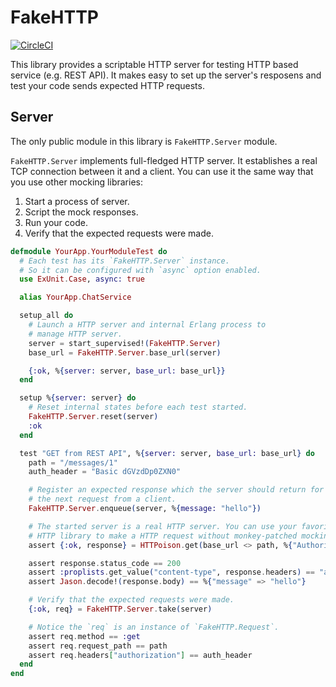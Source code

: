 # FakeHTTP

[![CircleCI](https://circleci.com/gh/ishikawa/ex_fake_http.svg?style=svg)](https://circleci.com/gh/ishikawa/ex_fake_http)

This library provides a scriptable HTTP server for testing HTTP based service (e.g. REST API). It makes easy to set up the server's resposens and test your code sends expected HTTP requests.

## Server

The only public module in this library is `FakeHTTP.Server` module.

`FakeHTTP.Server` implements full-fledged HTTP server. It establishes a real TCP
connection between it and a client. You can use it the same way that you use
other mocking libraries:

1. Start a process of server.
2. Script the mock responses.
3. Run your code.
4. Verify that the expected requests were made.

```elixir
defmodule YourApp.YourModuleTest do
  # Each test has its `FakeHTTP.Server` instance.
  # So it can be configured with `async` option enabled.
  use ExUnit.Case, async: true

  alias YourApp.ChatService

  setup_all do
    # Launch a HTTP server and internal Erlang process to
    # manage HTTP server.
    server = start_supervised!(FakeHTTP.Server)
    base_url = FakeHTTP.Server.base_url(server)

    {:ok, %{server: server, base_url: base_url}}
  end

  setup %{server: server} do
    # Reset internal states before each test started.
    FakeHTTP.Server.reset(server)
    :ok
  end

  test "GET from REST API", %{server: server, base_url: base_url} do
    path = "/messages/1"
    auth_header = "Basic dGVzdDp0ZXN0"

    # Register an expected response which the server should return for
    # the next request from a client.
    FakeHTTP.Server.enqueue(server, %{message: "hello"})

    # The started server is a real HTTP server. You can use your favorite
    # HTTP library to make a HTTP request without monkey-patched mocking.
    assert {:ok, response} = HTTPoison.get(base_url <> path, %{"Authorization" => auth_header})

    assert response.status_code == 200
    assert :proplists.get_value("content-type", response.headers) == "application/json"
    assert Jason.decode!(response.body) == %{"message" => "hello"}

    # Verify that the expected requests were made.
    {:ok, req} = FakeHTTP.Server.take(server)

    # Notice the `req` is an instance of `FakeHTTP.Request`.
    assert req.method == :get
    assert req.request_path == path
    assert req.headers["authorization"] == auth_header
  end
end
```
